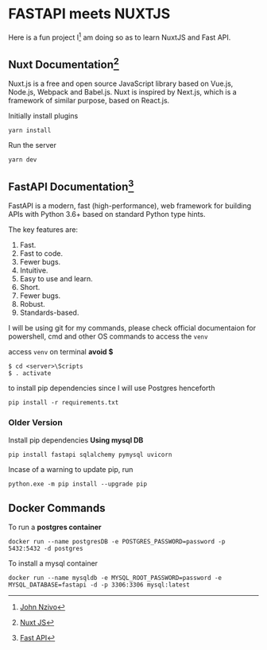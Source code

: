# FASTAPI meets NUXTJS

Here is a fun project I[^1] am doing so as to learn NuxtJS and Fast API.

## Nuxt Documentation[^2]

Nuxt.js is a free and open source JavaScript library based on Vue.js, Node.js, Webpack and Babel.js. Nuxt is inspired by Next.js, which is a framework of similar purpose, based on React.js.

Initially install plugins

```
yarn install
```

Run the server

```
yarn dev
```

## FastAPI Documentation[^3]

FastAPI is a modern, fast (high-performance), web framework for building APIs with Python 3.6+ based on standard Python type hints.

The key features are:

1. Fast.
2. Fast to code.
3. Fewer bugs.
4. Intuitive.
5. Easy to use and learn.
6. Short.
7. Fewer bugs.
8. Robust.
9. Standards-based.

I will be using git for my commands, please check official documentaion for powershell, cmd and other OS commands to access the `venv`

access `venv` on terminal **avoid $**

```
$ cd <server>\Scripts
$ . activate
```

to install pip dependencies since I will use Postgres henceforth

```
pip install -r requirements.txt
```

### Older Version

Install pip dependencies **Using mysql DB**

```
pip install fastapi sqlalchemy pymysql uvicorn
```

Incase of a warning to update pip, run

```
python.exe -m pip install --upgrade pip
```

## Docker Commands

To run a **postgres container**

```
docker run --name postgresDB -e POSTGRES_PASSWORD=password -p 5432:5432 -d postgres
```

To install a mysql container

```
docker run --name mysqldb -e MYSQL_ROOT_PASSWORD=password -e MYSQL_DATABASE=fastapi -d -p 3306:3306 mysql:latest
```

[^1]: [John Nzivo](https://github.com/nzivo)
[^2]: [Nuxt JS](https://nuxtjs.org/)
[^3]: [Fast API](https://fastapi.tiangolo.com/)
